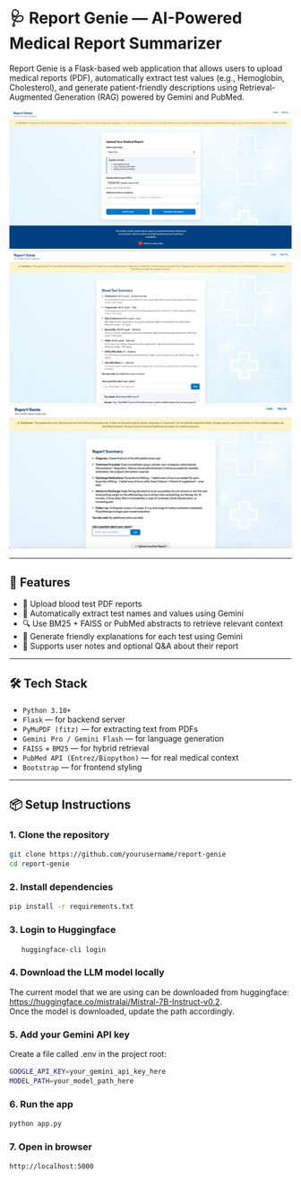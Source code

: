 # 🩺 Report Genie — AI-Powered Medical Report Summarizer

Report Genie is a Flask-based web application that allows users to upload medical reports (PDF), automatically extract test values (e.g., Hemoglobin, Cholesterol), and generate patient-friendly descriptions using Retrieval-Augmented Generation (RAG) powered by Gemini and PubMed.

![Landing Page](static/s1.png)
![Report Summarizer](static/s2.png)
![Discharge Summary Report](static/s3.jpeg)

---

## 🚀 Features

- 🧾 Upload blood test PDF reports
- 🤖 Automatically extract test names and values using Gemini
- 🔍 Use BM25 + FAISS or PubMed abstracts to retrieve relevant context
- 🧠 Generate friendly explanations for each test using Gemini
- 📝 Supports user notes and optional Q&A about their report

---

## 🛠 Tech Stack

- `Python 3.10+`
- `Flask` — for backend server
- `PyMuPDF (fitz)` — for extracting text from PDFs
- `Gemini Pro / Gemini Flash` — for language generation
- `FAISS` + `BM25` — for hybrid retrieval
- `PubMed API (Entrez/Biopython)` — for real medical context
- `Bootstrap` — for frontend styling

---

## 📦 Setup Instructions

### 1. Clone the repository
   ```bash
   git clone https://github.com/yourusername/report-genie
   cd report-genie
   ```

### 2. Install dependencies
   ```bash
   pip install -r requirements.txt
   ```
### 3. Login to Huggingface
```bash
   huggingface-cli login
```

### 4. Download the LLM model locally
The current model that we are using can be downloaded from huggingface: https://huggingface.co/mistralai/Mistral-7B-Instruct-v0.2. <br>
Once the model is downloaded, update the path accordingly.

### 5. Add your Gemini API key
Create a file called .env in the project root:
   ```bash
   GOOGLE_API_KEY=your_gemini_api_key_here
   MODEL_PATH=your_model_path_here
   ```

### 6. Run the app
   ```bash
   python app.py
   ```

### 7. Open in browser
   ```bash
   http://localhost:5000
   ```
